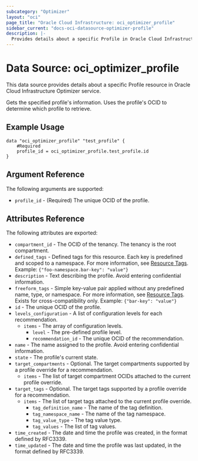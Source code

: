 ```yaml
---
subcategory: "Optimizer"
layout: "oci"
page_title: "Oracle Cloud Infrastructure: oci_optimizer_profile"
sidebar_current: "docs-oci-datasource-optimizer-profile"
description: |-
  Provides details about a specific Profile in Oracle Cloud Infrastructure Optimizer service
---
```


# Data Source: oci_optimizer_profile
This data source provides details about a specific Profile resource in Oracle Cloud Infrastructure Optimizer service.

Gets the specified profile's information. Uses the profile's OCID to determine which profile to retrieve.


## Example Usage

```hcl
data "oci_optimizer_profile" "test_profile" {
	#Required
	profile_id = oci_optimizer_profile.test_profile.id
}
```

## Argument Reference

The following arguments are supported:

* `profile_id` - (Required) The unique OCID of the profile.


## Attributes Reference

The following attributes are exported:

* `compartment_id` - The OCID of the tenancy. The tenancy is the root compartment.
* `defined_tags` - Defined tags for this resource. Each key is predefined and scoped to a namespace. For more information, see [Resource Tags](https://docs.cloud.oracle.com/iaas/Content/General/Concepts/resourcetags.htm).  Example: `{"foo-namespace.bar-key": "value"}` 
* `description` - Text describing the profile. Avoid entering confidential information.
* `freeform_tags` - Simple key-value pair applied without any predefined name, type, or namespace. For more information, see [Resource Tags](https://docs.cloud.oracle.com/iaas/Content/General/Concepts/resourcetags.htm). Exists for cross-compatibility only.  Example: `{"bar-key": "value"}` 
* `id` - The unique OCID of the profile.
* `levels_configuration` - A list of configuration levels for each recommendation.
	* `items` - The array of configuration levels.
		* `level` - The pre-defined profile level.
		* `recommendation_id` - The unique OCID of the recommendation.
* `name` - The name assigned to the profile. Avoid entering confidential information.
* `state` - The profile's current state.
* `target_compartments` - Optional. The target compartments supported by a profile override for a recommendation. 
	* `items` - The list of target compartment OCIDs attached to the current profile override.
* `target_tags` - Optional. The target tags supported by a profile override for a recommendation. 
	* `items` - The list of target tags attached to the current profile override.
		* `tag_definition_name` - The name of the tag definition.
		* `tag_namespace_name` - The name of the tag namespace.
		* `tag_value_type` - The tag value type.
		* `tag_values` - The list of tag values.
* `time_created` - The date and time the profile was created, in the format defined by RFC3339.
* `time_updated` - The date and time the profile was last updated, in the format defined by RFC3339.

